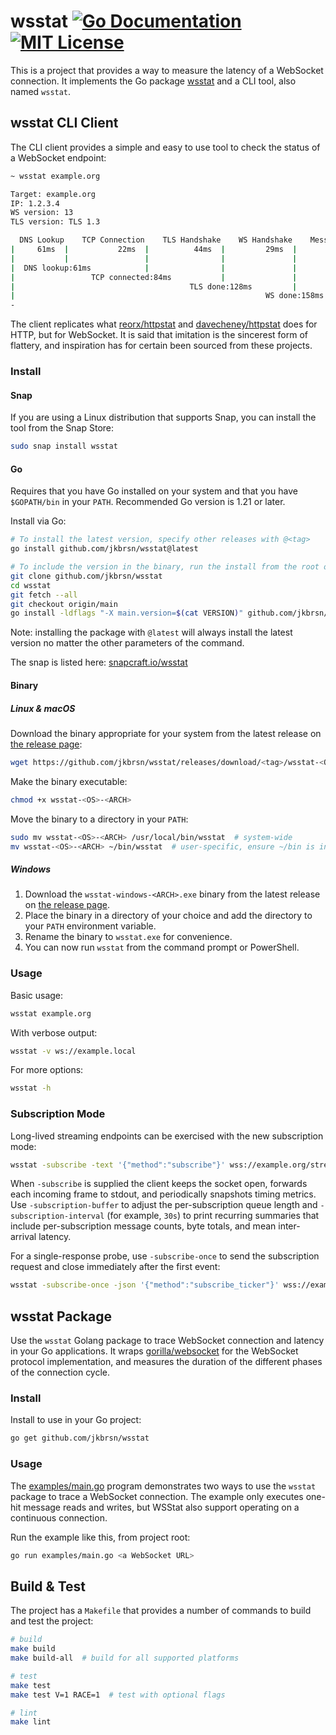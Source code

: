 # wsstat [![Go Documentation](http://img.shields.io/badge/go-documentation-blue.svg?style=flat-square)][godocs]  [![MIT License](http://img.shields.io/badge/license-MIT-blue.svg?style=flat-square)][license]

[godocs]: http://godoc.org/github.com/jkbrsn/wsstat
[license]: /LICENSE

This is a project that provides a way to measure the latency of a WebSocket connection. It implements the Go package [wsstat](https://github.com/jkbrsn/wsstat) and a CLI tool, also named `wsstat`.

## wsstat CLI Client

The CLI client provides a simple and easy to use tool to check the status of a WebSocket endpoint:

```sh
~ wsstat example.org

Target: example.org
IP: 1.2.3.4
WS version: 13
TLS version: TLS 1.3

  DNS Lookup    TCP Connection    TLS Handshake    WS Handshake    Message RTT
|     61ms  |           22ms  |          44ms  |         29ms  |        27ms  |
|           |                 |                |               |              |
|  DNS lookup:61ms            |                |               |              |
|                 TCP connected:84ms           |               |              |
|                                       TLS done:128ms         |              |
|                                                        WS done:158ms        |
-                                                                         Total:186ms
```

The client replicates what [reorx/httpstat](https://github.com/reorx/httpstat) and [davecheney/httpstat](https://github.com/davecheney/httpstat) does for HTTP, but for WebSocket. It is said that imitation is the sincerest form of flattery, and inspiration has for certain been sourced from these projects.

### Install

#### Snap

If you are using a Linux distribution that supports Snap, you can install the tool from the Snap Store:

```sh
sudo snap install wsstat
```

#### Go

Requires that you have Go installed on your system and that you have `$GOPATH/bin` in your `PATH`. Recommended Go version is 1.21 or later.

Install via Go:

```sh
# To install the latest version, specify other releases with @<tag>
go install github.com/jkbrsn/wsstat@latest

# To include the version in the binary, run the install from the root of the repo
git clone github.com/jkbrsn/wsstat
cd wsstat
git fetch --all
git checkout origin/main
go install -ldflags "-X main.version=$(cat VERSION)" github.com/jkbrsn/wsstat@latest
```

Note: installing the package with `@latest`  will always install the latest version no matter the other parameters of the command.

The snap is listed here: [snapcraft.io/wsstat](https://snapcraft.io/wsstat)

#### Binary

##### Linux & macOS

Download the binary appropriate for your system from the latest release on [the release page](https://github.com/jkbrsn/wsstat/releases):

```sh
wget https://github.com/jkbrsn/wsstat/releases/download/<tag>/wsstat-<OS>-<ARCH>
```

Make the binary executable:

```sh
chmod +x wsstat-<OS>-<ARCH>
```

Move the binary to a directory in your `PATH`:

```sh
sudo mv wsstat-<OS>-<ARCH> /usr/local/bin/wsstat  # system-wide
mv wsstat-<OS>-<ARCH> ~/bin/wsstat  # user-specific, ensure ~/bin is in your PATH
```

##### Windows

1. Download the `wsstat-windows-<ARCH>.exe` binary from the latest release on [the release page](https://github.com/jkbrsn/wsstat/releases).
2. Place the binary in a directory of your choice and add the directory to your `PATH` environment variable.
3. Rename the binary to `wsstat.exe` for convenience.
4. You can now run `wsstat` from the command prompt or PowerShell.

### Usage

Basic usage:

```sh
wsstat example.org
```

With verbose output:

```sh
wsstat -v ws://example.local
```

For more options:

```sh
wsstat -h
```

### Subscription Mode

Long-lived streaming endpoints can be exercised with the new subscription mode:

```sh
wsstat -subscribe -text '{"method":"subscribe"}' wss://example.org/stream
```

When `-subscribe` is supplied the client keeps the socket open, forwards each
incoming frame to stdout, and periodically snapshots timing metrics. Use
`-subscription-buffer` to adjust the per-subscription queue length and
`-subscription-interval` (for example, `30s`) to print recurring summaries that
include per-subscription message counts, byte totals, and mean inter-arrival
latency.

For a single-response probe, use `-subscribe-once` to send the subscription
request and close immediately after the first event:

```sh
wsstat -subscribe-once -json '{"method":"subscribe_ticker"}' wss://example.org/ws
```

## wsstat Package

Use the `wsstat` Golang package to trace WebSocket connection and latency in your Go applications. It wraps [gorilla/websocket](https://pkg.go.dev/github.com/gorilla/websocket) for the WebSocket protocol implementation, and measures the duration of the different phases of the connection cycle.

### Install

Install to use in your Go project:

```bash
go get github.com/jkbrsn/wsstat
```

### Usage

The [examples/main.go](./examples/main.go) program demonstrates two ways to use the `wsstat` package to trace a WebSocket connection. The example only executes one-hit message reads and writes, but WSStat also support operating on a continuous connection.

Run the example like this, from project root:

```bash
go run examples/main.go <a WebSocket URL>
```

## Build & Test

The project has a `Makefile` that provides a number of commands to build and test the project:

```sh
# build
make build
make build-all  # build for all supported platforms

# test
make test
make test V=1 RACE=1  # test with optional flags

# lint
make lint
```
